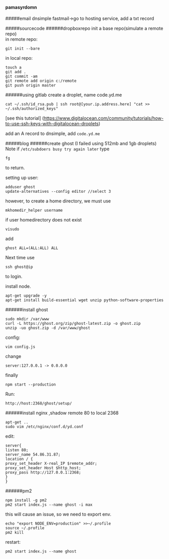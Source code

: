 #### pamasyrdomn
#####email
dnsimple
fastmail->go to hosting service, add a txt record

#####sourcecode
######dropboxrepo
init a base repo(simulate a remote repo)  
in remote repo:
```
git init --bare
```
in local repo:
```
touch a
git add .
git commit -am
git remote add origin c:/remote
git push origin master
```
######using gitlab
create a droplet, name code.yd.me
```
cat ~/.ssh/id_rsa.pub | ssh root@[your.ip.address.here] "cat >> ~/.ssh/authorized_keys"
```
[see this tutorial] (https://www.digitalocean.com/community/tutorials/how-to-use-ssh-keys-with-digitalocean-droplets)  

add an A record to dnsimple, add `code.yd.me`  

#####blog
######create ghost (I failed using 512mb and 1gb droplets)
Note if `/etc/subdoers busy try again later`
type
```
fg
```
to return.  

setting up user:
```
adduser ghost
update-alternatives --config editor //select 3
```
however, to create a home directory, we must use
```
mkhomedir_helper username
```
if user homedirectory does not exist

```
visudo
```
add
```
ghost ALL=(ALL:ALL) ALL
```

Next time use
```
ssh ghost@ip
```
to login.


install node.
```
apt-get upgrade -y
apt-get install build-essential wget unzip python-software-properties
```

######install ghost
```
sudo mkdir /var/www
curl -L https://ghost.org/zip/ghost-latest.zip -o ghost.zip
unzip -uo ghost.zip -d /var/www/ghost
```
config:
```
vim config.js
```
change
```
server:127.0.0.1 -> 0.0.0.0
```
finally
```
npm start --production
```

Run:
```
http://host:2368/ghost/setup/
```

######install nginx ,shadow remote 80 to local 2368
```
apt-get ..
sudo vim /etc/nginx/conf.d/yd.conf
```
edit:
```
server{
listen 80;
server_name 54.86.31.87;
location / {
proxy_set_header X-real_IP $remote_addr;
proxy_set_header Host $http_host;
proxy_pass http://127.0.0.1:2368;
}
}
```
######pm2
```
npm install -g pm2
pm2 start index.js --name ghost -i max
```
this will cause an issue, so we need to export env.
```
echo "export NODE_ENV=production" >>~/.profile
source ~/.profile
pm2 kill
```
restart:
```
pm2 start index.js --name ghost
```
